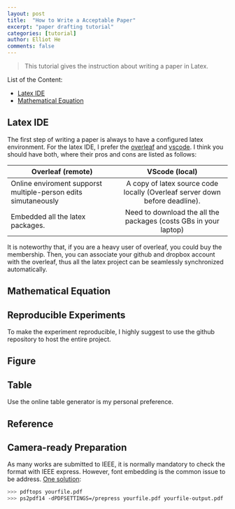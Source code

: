 ```yaml
---
layout: post
title:  "How to Write a Acceptable Paper"
excerpt: "paper drafting tutorial"
categories: [tutorial]
author: Elliot He
comments: false
---
```


> This tutorial gives the instruction about writing a paper in Latex.

List of the Content:
- [Latex IDE](##Latex_IDE)
- [Mathematical Equation](##math_equation)


## <a name="Latex_IDE"></a> Latex IDE

The first step of writing a paper is always to have a configured latex environment.
For the latex IDE, I prefer the [overleaf](https://www.overleaf.com/) and [vscode](https://marketplace.visualstudio.com/items?itemName=James-Yu.latex-workshop). I think you should have both, where their pros and cons are listed as follows:

| Overleaf (remote)    | VScode (local)          | 
| ------------- |:-------------:| 
| Online enviroment supporst multiple-person edits simutaneously| A copy of latex source code locally (Overleaf server down before deadline). | 
| Embedded all the latex packages. | Need to download the all the packages (costs GBs in your laptop)   |

It is noteworthy that, if you are a heavy user of overleaf, you could buy the membership. Then, you can associate your github and dropbox account with the overleaf, thus all the latex project can be seamlessly synchronized automatically.

## <a name="math_equation"></a> Mathematical Equation

## Reproducible Experiments

To make the experiment reproducible, I highly suggest to use the github repository to host the entire project.

## Figure

## Table

Use the online table generator is my personal preference.

## Reference

## Camera-ready Preparation

As many works are submitted to IEEE, it is normally mandatory to check the format with IEEE express. However, font embedding is the common issue to be address. [One solution](https://www.karlrupp.net/2016/01/embed-all-fonts-in-pdfs-latex-pdflatex/):
```bash
>>> pdftops yourfile.pdf
>>> ps2pdf14 -dPDFSETTINGS=/prepress yourfile.pdf yourfile-output.pdf
```

